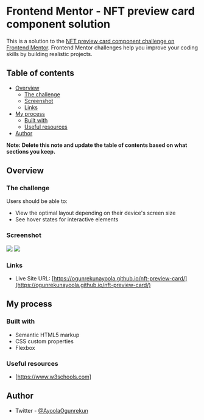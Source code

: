 # Frontend Mentor - NFT preview card component solution

This is a solution to the [NFT preview card component challenge on Frontend Mentor](https://www.frontendmentor.io/challenges/README-template.mdnft-preview-card-component-SbdUL_w0U). Frontend Mentor challenges help you improve your coding skills by building realistic projects. 

## Table of contents

- [Overview](#overview)
  - [The challenge](#the-challenge)
  - [Screenshot](#screenshot)
  - [Links](#links)
- [My process](#my-process)
  - [Built with](#built-with)
  - [Useful resources](#useful-resources)
- [Author](#author)

**Note: Delete this note and update the table of contents based on what sections you keep.**

## Overview

### The challenge

Users should be able to:

- View the optimal layout depending on their device's screen size
- See hover states for interactive elements

### Screenshot

![](image/screenshot1.png)
![](image/screenshot2.png)


### Links

- Live Site URL: [https://ogunrekunayoola.github.io/nft-preview-card/](https://ogunrekunayoola.github.io/nft-preview-card/)

## My process

### Built with

- Semantic HTML5 markup
- CSS custom properties
- Flexbox

### Useful resources

- [https://www.w3schools.com] 

## Author
- Twitter - [@AyoolaOgunrekun](https://www.twitter.com/AyoolaOgunrekun)
